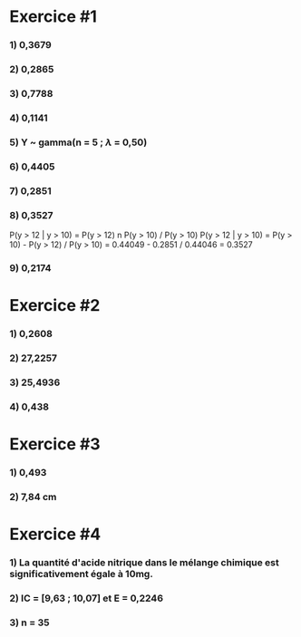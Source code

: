 # Exercice \#1
### 1) 0,3679
### 2) 0,2865
### 3) 0,7788
### 4) 0,1141
### 5) Y ~ gamma(n = 5 ; $\lambda$ = 0,50)
### 6) 0,4405
### 7) 0,2851
### 8) 0,3527
P(y > 12 | y > 10) = P(y > 12) n P(y > 10) / P(y > 10)
P(y > 12 | y > 10) = P(y > 10) - P(y > 12) / P(y > 10) = 0.44049 - 0.2851 / 0.44046 = 0.3527
### 9) 0,2174

# Exercice \#2
### 1) 0,2608
### 2) 27,2257
### 3) 25,4936
### 4) 0,438

# Exercice \#3
### 1) 0,493
### 2) 7,84 cm

# Exercice \#4
### 1) La quantité d'acide nitrique dans le mélange chimique est significativement égale à 10mg.
### 2) IC = \[9,63 ; 10,07] et E = 0,2246
### 3) n = 35
